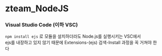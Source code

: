 # zteam_NodeJS

### Visual Studio Code (이하 VSC)
`npm install ejs` 로 모듈을 설치하더라도 Node.js를 실행시키는 VSC에서  
ejs를 내장하고 있지 않기 때문에 Extensions-(ejs) 검색-Install 과정을 꼭 거쳐야 한다
